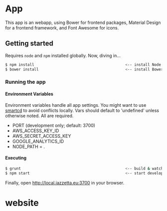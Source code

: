 # App

This app is an webapp, using Bower for frontend packages, Material Design for a frontend framework, and Font Awesome for icons.

## Getting started

Requires `node` and `npm` installed globally. Now, diving in...

```sh
$ npm install                                         <-- install Node dependencies
$ bower install                                       <-- install Bower dependencies
```

### Running the app

#### Environment Variables

Environment variables handle all app settings. You might want to use [smartcd](https://github.com/cxreg/smartcd) to avoid conflicts locally. Vars should default to 'undefined' unless otherwise noted. All are required.

- PORT (development only; default: 3700)
- AWS_ACCESS_KEY_ID
- AWS_SECRET_ACCESS_KEY
- GOOGLE_ANALYTICS_ID
- NODE_PATH = .


#### Executing

```sh
$ grunt                                               <-- build & watch for changes
$ npm start                                           <-- start development server
```

Finally, open http://local.iazzetta.eu:3700 in your browser.
# website
